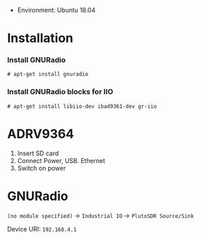 * Environment: Ubuntu 18.04

# Installation

### Install GNURadio

```console
# apt-get install gnuradio
```

### Install GNURadio blocks for IIO

```console
# apt-get install libiio-dev ibad9361-dev gr-iio
```

# ADRV9364

1. Insert SD card
2. Connect Power, USB. Ethernet 
3. Switch on power

# GNURadio

`(no module specified)` -> `Industrial IO` -> `PlutoSDR Source/Sink`

Device URI: `192.168.4.1`
